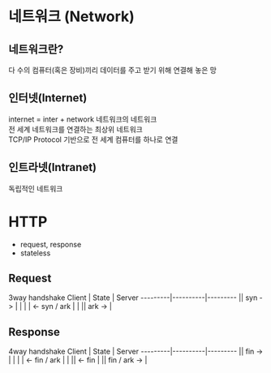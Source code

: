 # 네트워크 (Network)

## 네트워크란?

다 수의 컴퓨터(혹은 장비)끼리 데이터를 주고 받기 위해 연결해 놓은 망

## 인터넷(Internet)

internet = inter + network 네트워크의 네트워크  
전 세계 네트워크를 연결하는 최상위 네트워크  
TCP/IP Protocol 기반으로 전 세계 컴퓨터를 하나로 연결

## 인트라넷(Intranet)

독립적인 네트워크

# HTTP

- request, response
- stateless

## Request

3way handshake
Client | State | Server
---------|----------|---------
|| syn -> | |
| | <- syn / ark | |
|| ark -> |

## Response

4way handshake
Client | State | Server
---------|----------|---------
|| fin -> | |
| | <- fin / ark | |
|| <- fin |
|| fin / ark -> |
